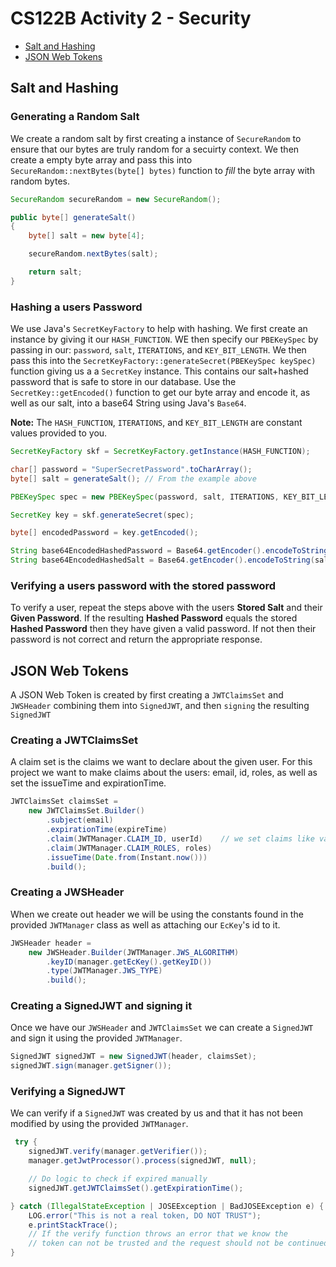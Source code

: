 # CS122B Activity 2 - Security

- [Salt and Hashing](#salt-and-hashing)
- [JSON Web Tokens](#json-web-tokens)


## Salt and Hashing

### Generating a Random Salt

We create a random salt by first creating a instance of `SecureRandom` to ensure that our bytes are truly random for a secuirty context. We then create a empty byte array and pass this into `SecureRandom::nextBytes(byte[] bytes)` function to *fill* the byte array with random bytes.

```java
SecureRandom secureRandom = new SecureRandom();

public byte[] generateSalt()
{
    byte[] salt = new byte[4];     

    secureRandom.nextBytes(salt);

    return salt;
}
```

### Hashing a users Password

We use Java's `SecretKeyFactory` to help with hashing. We first create an instance by giving it our `HASH_FUNCTION`. WE then specify our `PBEKeySpec` by passing in our: `password`, `salt`, `ITERATIONS`, and `KEY_BIT_LENGTH`. We then pass this into the `SecretKeyFactory::generateSecret(PBEKeySpec keySpec)` function giving us a a `SecretKey` instance. This contains our salt+hashed password that is safe to store in our database. Use the `SecretKey::getEncoded()` function to get our byte array and encode it, as well as our salt, into a base64 String using Java's `Base64`.

**Note:** The `HASH_FUNCTION`, `ITERATIONS`, and `KEY_BIT_LENGTH` are constant values provided to you.

```java
SecretKeyFactory skf = SecretKeyFactory.getInstance(HASH_FUNCTION);

char[] password = "SuperSecretPassword".toCharArray();
byte[] salt = generateSalt(); // From the example above

PBEKeySpec spec = new PBEKeySpec(password, salt, ITERATIONS, KEY_BIT_LENGTH);

SecretKey key = skf.generateSecret(spec);

byte[] encodedPassword = key.getEncoded();

String base64EncodedHashedPassword = Base64.getEncoder().encodeToString(encodedPassword);
String base64EncodedHashedSalt = Base64.getEncoder().encodeToString(salt);
```

### Verifying a users password with the stored password

To verify a user, repeat the steps above with the users **Stored Salt** and their **Given Password**. If the resulting **Hashed Password** equals the stored **Hashed Password** then they have given a valid password. If not then their password is not correct and return the appropriate response.

## JSON Web Tokens

A JSON Web Token is created by first creating a `JWTClaimsSet` and `JWSHeader` combining them into `SignedJWT`, and then `signing` the resulting `SignedJWT`

### Creating a JWTClaimsSet

A claim set is the claims we want to declare about the given user. For this project we want to make claims about the users: email, id, roles, as well as set the issueTime and expirationTime.

```java
JWTClaimsSet claimsSet =
    new JWTClaimsSet.Builder()
        .subject(email)
        .expirationTime(expireTime)
        .claim(JWTManager.CLAIM_ID, userId)    // we set claims like values in a map
        .claim(JWTManager.CLAIM_ROLES, roles)
        .issueTime(Date.from(Instant.now()))
        .build();
```


### Creating a JWSHeader

When we create out header we will be using the constants found in the provided `JWTManager` class as well as attaching our `EcKey`'s id to it.

```java
JWSHeader header =
    new JWSHeader.Builder(JWTManager.JWS_ALGORITHM)
        .keyID(manager.getEcKey().getKeyID())
        .type(JWTManager.JWS_TYPE)
        .build();
```

### Creating a SignedJWT and signing it

Once we have our `JWSHeader` and `JWTClaimsSet` we can create a `SignedJWT` and sign it using the provided `JWTManager`.

```java
SignedJWT signedJWT = new SignedJWT(header, claimsSet);
signedJWT.sign(manager.getSigner());
```

### Verifying a SignedJWT

We can verify if a `SignedJWT` was created by us and that it has not been modified by using the provided `JWTManager`. 

```java
 try {
    signedJWT.verify(manager.getVerifier());
    manager.getJwtProcessor().process(signedJWT, null);

    // Do logic to check if expired manually
    signedJWT.getJWTClaimsSet().getExpirationTime();

} catch (IllegalStateException | JOSEException | BadJOSEException e) {
    LOG.error("This is not a real token, DO NOT TRUST");
    e.printStackTrace();
    // If the verify function throws an error that we know the
    // token can not be trusted and the request should not be continued
}
```

